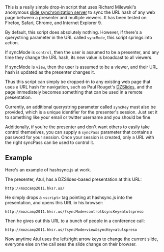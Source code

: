 This is a really simple drop-in script that uses Richard Milewski's
anonymous [slide synchronization server][] to sync the URL hash of
any web page between a presenter and multiple viewers. It has been
tested on Firefox, Safari, Chrome, and Internet Explorer 9.

By default, this script does absolutely nothing. However, if there's
a querystring parameter in the URL called `syncMode`, this script
springs into action.

If syncMode is `control`, then the user is assumed to be a presenter,
and any time they change the URL hash, its new value is broadcast
to all viewers.

If syncMode is `view`, then the user is assumed to be a viewer, and
their URL hash is updated as the presenter changes it.

Thus this script can simply be dropped-in to any existing web page
that uses a URL hash for navigation, such as Paul Rouget's [DZSlides][],
and the page immediately becomes something that can be used in a
remote presentation.

Currently, an additional querystring parameter called `syncKey`
must also be provided, which is a unique identifier for
the presenter's session. Just set it to something like
your email or twitter username and you should be fine.

Additionally, if you're the presenter and don't want others to
easily take control themselves, you can supply a `syncPass`
parameter that contains a password for your session. Once your
session is created, only a URL with the right syncPass can be
used to control it.

## Example

Here's an example of hashsync.js at work.

The presenter, Atul, has a DZSlides-based presentation at this URL:

    http://mozcamp2011.hksr.us/

He simply drops a `<script>` tag pointing at hashsync.js into the
presentation, and opens this URL in his browser:

    http://mozcamp2011.hksr.us/?syncMode=control&syncKey=atulspreso

Then he gives out this URL to a bunch of people in a conference call:

    http://mozcamp2011.hksr.us/?syncMode=view&syncKey=atulspreso

Now anytime Atul uses the left/right arrow keys to change
the current slide, everyone else on the call sees the slide change
on their browser.

  [slide synchronization server]: http://slides.netfools.com/
  [DZSlides]: http://paulrouget.com/dzslides/
